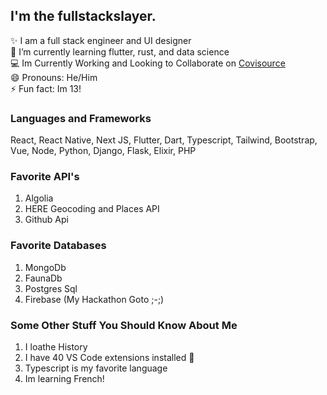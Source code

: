 ## I'm the fullstackslayer.

✨ I am a full stack engineer and UI designer
<br>
🌱 I’m currently learning flutter, rust, and data science 
<br>
💻 Im Currently Working and Looking to Collaborate on <a href="https://github.com/Covisource">Covisource</a>
<br>
😄 Pronouns: He/Him
<br>
⚡ Fun fact: Im 13!
<br>


### Languages and Frameworks

React, React Native, Next JS, Flutter, Dart, Typescript, Tailwind, Bootstrap, Vue, Node, Python, Django, Flask, Elixir, PHP

### Favorite API's

1. Algolia
2. HERE Geocoding and Places API
3. Github Api

### Favorite Databases

1. MongoDb
2. FaunaDb
3. Postgres Sql
4. Firebase (My Hackathon Goto ;-;)

### Some Other Stuff You Should Know About Me

1. I loathe History
2. I have 40 VS Code extensions installed 😬
3. Typescript is my favorite language
4. Im learning French!
